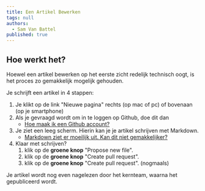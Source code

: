 ```yaml
---
title: Een Artikel Bewerken
tags: null
authors:
  - Sam Van Battel
published: true
---
```


## Hoe werkt het?

Hoewel een artikel bewerken op het eerste zicht redelijk technisch oogt, is het proces zo gemakkelijk mogelijk gehouden. 

Je schrijft een artikel in 4 stappen:

 1. Je klikt op de link "Nieuwe pagina" rechts (op mac of pc) of bovenaan (op je smartphone)
 2. Als je gevraagd wordt om in te loggen op Github, doe dit dan
    - [Hoe maak ik een Github account?](/digitale-leraar/pages/digitale-leraar-account-maken.html)
 3. Je ziet een leeg scherm. Hierin kan je je artikel schrijven met Markdown.
    - [Markdown ziet er moeilijk uit. Kan dit niet gemakkelijker?](/digitale-leraar/markdown-editor.html)
 4. Klaar met schrijven? 
    1. klik op de **groene knop** "Propose new file".
    2. klik op de **groene knop** "Create pull request".
    3. klik op de **groene knop** "Create pull request". (nogmaals)

Je artikel wordt nog even nagelezen door het kernteam, waarna het gepubliceerd wordt.
